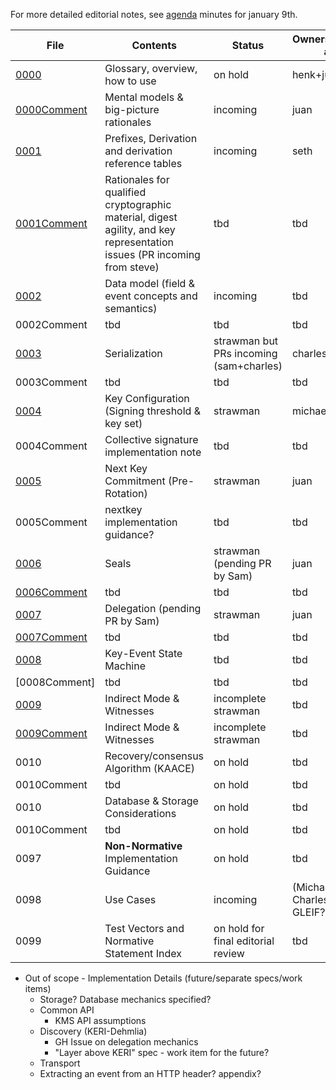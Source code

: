 For more detailed editorial notes, see [agenda](../agenda.md) minutes for january 9th.

|File|Contents|Status|Ownership/primary author|
|---|---|---|---|
|[0000](kid0000.md)|Glossary, overview, how to use|on hold|henk+juan|
|[0000Comment](kid0000Comment.md)|Mental models & big-picture rationales|incoming|juan|
|[0001](kid0001.md)|Prefixes, Derivation and derivation reference tables|incoming|seth|
|[0001Comment](kid0001Comment.md)|Rationales for qualified cryptographic material, digest agility, and key representation issues (PR incoming from steve)|tbd|tbd|
|[0002](kid0002.md)|Data model (field & event concepts and semantics)|incoming|tbd|
|0002Comment|tbd|tbd|tbd|
|[0003](kid0003.md)|Serialization|strawman but PRs incoming (sam+charles)|charles|
|0003Comment|tbd|tbd|tbd|
|[0004](kid0004.md)|Key Configuration (Signing threshold & key set)|strawman|michael|
|0004Comment|Collective signature implementation note|tbd|tbd|
|[0005](kid0005.md)|Next Key Commitment (Pre-Rotation)|strawman|juan|
|0005Comment|nextkey implementation guidance?|tbd|tbd|
|[0006](kid0006.md)|Seals|strawman (pending PR by Sam)|juan|
|[0006Comment](kid0006Comment.md)|tbd|tbd|tbd|
|[0007](kid0007.md)|Delegation (pending PR by Sam)|strawman|juan|
|[0007Comment](kid0007Comment.md)|tbd|tbd|tbd|
|[0008](kid0008.md)|Key-Event State Machine|tbd|tbd|
|[0008Comment]|tbd|tbd|tbd|
|[0009](kid0009.md)|Indirect Mode & Witnesses|incomplete strawman|tbd|
|[0009Comment](kid0009Comment.md)|Indirect Mode & Witnesses|incomplete strawman|tbd|
|0010|Recovery/consensus Algorithm (KAACE)|on hold|tbd|
|0010Comment|tbd|on hold|tbd|
|0010|Database & Storage Considerations|on hold|tbd
|0010Comment|tbd|on hold|tbd|
|0097|**Non-Normative** Implementation Guidance|on hold|tbd|
|0098|Use Cases|incoming|(Michael, Robert, Charles, and GLEIF?)|
|0099|Test Vectors and Normative Statement Index|on hold for final editorial review|tbd|

* Out of scope - Implementation Details (future/separate specs/work items)
    - Storage? Database mechanics specified?
    - Common API
        * KMS API assumptions
    - Discovery (KERI-Dehmlia)
        - GH Issue on delegation mechanics
        - "Layer above KERI" spec - work item for the future?
    - Transport
    - Extracting an event from an HTTP header? appendix?
